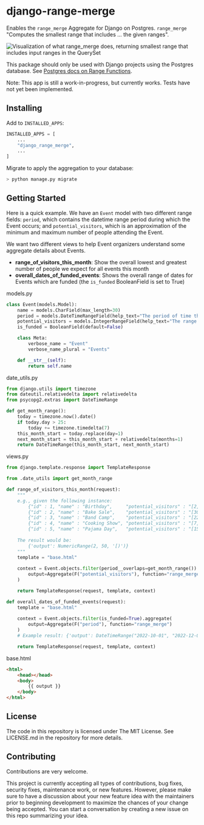 # django-range-merge

Enables the `range_merge` Aggregate for Django on Postgres. `range_merge` "Computes the smallest range that includes ... the given ranges".

![Visualization of what range_merge does, returning smallest range that includes input ranges in the QuerySet](https://github.com/jacklinke/django-range-merge/media/range_merge.png)

This package should only be used with Django projects using the Postgres database. See [Postgres docs on Range Functions](https://www.postgresql.org/docs/14/functions-range.html#RANGE-FUNCTIONS-TABLE).

Note: This app is still a work-in-progress, but currently works. Tests have not yet been implemented.


## Installing

Add to `INSTALLED_APPS`:

```python
INSTALLED_APPS = [
    ...
    "django_range_merge",
    ...
]
```

Migrate to apply the aggregation to your database:

```bash
> python manage.py migrate
````

## Getting Started

Here is a quick example. We have an `Event` model with two different range fields: `period`, which contains the datetime range period during which the Event occurs; and `potential_visitors`, which is an approximation of the minimum and maximum number of people attending the Event.

We want two different views to help Event organizers understand some aggregate details about Events.

- **range_of_visitors_this_month**: Show the overall lowest and greatest number of people we expect for all events this month
- **overall_dates_of_funded_events**: Shows the overall range of dates for Events which are funded (the `is_funded` BooleanField is set to True)

models.py

```python
class Event(models.Model):
    name = models.CharField(max_length=30)
    period = models.DateTimeRangeField(help_text="The period of time this event covers")
    potential_visitors = models.IntegerRangeField(help_text="The range of visitors expected at this event")
    is_funded = BooleanField(default=False)

    class Meta:
        verbose_name = "Event"
        verbose_name_plural = "Events"

    def __str__(self):
        return self.name

```

date_utils.py

```python
from django.utils import timezone
from dateutil.relativedelta import relativedelta
from psycopg2.extras import DateTimeRange

def get_month_range():
    today = timezone.now().date()
    if today.day > 25:
        today += timezone.timedelta(7)
    this_month_start = today.replace(day=1)
    next_month_start = this_month_start + relativedelta(months=1)
    return DateTimeRange(this_month_start, next_month_start)
```

views.py

```python
from django.template.response import TemplateResponse

from .date_utils import get_month_range

def range_of_visitors_this_month(request):
    """
    e.g., given the following instance: 
        {"id" : 1, "name" : "Birthday",     "potential_visitors" : "[2, 3)", ...}
        {"id" : 2, "name" : "Bake Sale",    "potential_visitors" : "[30, 50)", ...}
        {"id" : 3, "name" : "Band Camp",    "potential_visitors" : "[22, 28)", ...}
        {"id" : 4, "name" : "Cooking Show", "potential_visitors" : "[7, 20)", ...}
        {"id" : 5, "name" : "Pajama Day",   "potential_visitors" : "[15, 30)", ...}
    
    The result would be:
        {'output': NumericRange(2, 50, '[)')}
    """
    template = "base.html"
    
    context = Event.objects.filter(period__overlaps=get_month_range()).aggregate(
        output=Aggregate(F("potential_visitors"), function="range_merge")
    )

    return TemplateResponse(request, template, context)

def overall_dates_of_funded_events(request):
    template = "base.html"
    
    context = Event.objects.filter(is_funded=True).aggregate(
        output=Aggregate(F("period"), function="range_merge")
    )
    # Example result: {'output': DateTimeRange("2022-10-01", "2022-12-07", '[)')}

    return TemplateResponse(request, template, context)

```

base.html

```html
<html>
    <head></head>
    <body>
        {{ output }}
    </body>
</html>
```

## License

The code in this repository is licensed under The MIT License. See LICENSE.md in the repository for more details.


## Contributing

Contributions are very welcome.

This project is currently accepting all types of contributions, bug fixes,
security fixes, maintenance work, or new features.  However, please make sure
to have a discussion about your new feature idea with the maintainers prior to
beginning development to maximize the chances of your change being accepted.
You can start a conversation by creating a new issue on this repo summarizing
your idea.
